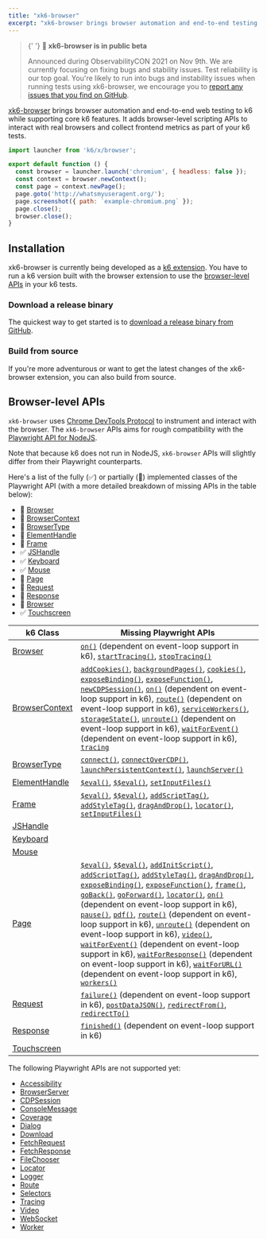 ```yaml
---
title: "xk6-browser"
excerpt: "xk6-browser brings browser automation and end-to-end testing to k6 while supporting core k6 features. It allows you to interact with real browsers and collect frontend metrics as part of your k6 tests."
---
```


<Blockquote>
  <p>
    {' '}
    <strong>🚧 xk6-browser is in public <CodeInline>beta</CodeInline></strong>
  </p>
  <p>
    Announced during ObservabilityCON 2021 on Nov 9th. We are currently focusing on fixing bugs and stability issues. Test reliability is our top goal. You're likely to run into bugs and instability issues when running tests using xk6-browser, we encourage you to <a href="https://github.com/grafana/xk6-browser/">report any issues that you find on GitHub</a>.
  </p>
</Blockquote>

[xk6-browser](https://github.com/grafana/xk6-browser) brings browser automation and end-to-end web testing to k6 while supporting core k6 features. It adds browser-level scripting APIs to interact with real browsers and collect frontend metrics as part of your k6 tests.

<CodeGroup labels={[]}>

```javascript
import launcher from 'k6/x/browser';

export default function () {
  const browser = launcher.launch('chromium', { headless: false });
  const context = browser.newContext();
  const page = context.newPage();
  page.goto('http://whatsmyuseragent.org/');
  page.screenshot({ path: `example-chromium.png` });
  page.close();
  browser.close();
}
```

</CodeGroup>

## Installation

xk6-browser is currently being developed as a [k6 extension](/extensions). You have to run a k6 version built with the browser extension to use the [browser-level APIs](#browser-level-apis) in your k6 tests.

### Download a release binary

The quickest way to get started is to [download a release binary from GitHub](https://github.com/grafana/xk6-browser/releases).

### Build from source

If you're more adventurous or want to get the latest changes of the xk6-browser extension, you can also build from source. 

<InstallationInstructions extensionUrl="github.com/grafana/xk6-browser"/>

## Browser-level APIs

`xk6-browser` uses [Chrome DevTools Protocol](https://chromedevtools.github.io/devtools-protocol/) to instrument and interact with the browser. The `xk6-browser` APIs aims for rough compatibility with the [Playwright API for NodeJS](https://playwright.dev/docs/api/class-playwright). 

Note that because k6 does not run in NodeJS, `xk6-browser` APIs will slightly differ from their Playwright counterparts.

Here's a list of the fully (✅) or partially (🚧) implemented classes of the Playwright API (with a more detailed breakdown of missing APIs in the table below):

<Glossary>

- 🚧  [Browser](/javascript-api/xk6-browser/browser/)
- 🚧  [BrowserContext](/javascript-api/xk6-browser/browsercontext/)
- 🚧  [BrowserType](/javascript-api/xk6-browser/browsertype/)
- 🚧  [ElementHandle](/javascript-api/xk6-browser/elementhandle/)
- 🚧  [Frame](/javascript-api/xk6-browser/frame/)
- ✅  [JSHandle](/javascript-api/xk6-browser/jshandle)
- ✅  [Keyboard](/javascript-api/xk6-browser/keyboard)
- ✅  [Mouse](/javascript-api/xk6-browser/mouse/)
- 🚧  [Page](/javascript-api/xk6-browser/page/)
- 🚧  [Request](/javascript-api/xk6-browser/request/)
- 🚧  [Response](/javascript-api/xk6-browser/response/)
- 🚧  [Browser](/javascript-api/xk6-browser/browser/)
- ✅  [Touchscreen](/javascript-api/xk6-browser/touchscreen/)

</Glossary>

| k6 Class |  Missing Playwright APIs |
| - |  - |
| [Browser](/javascript-api/xk6-browser/browser/) | [`on()`](https://playwright.dev/docs/api/class-browser#browser-event-disconnected) (dependent on event-loop support in k6), [`startTracing()`](https://playwright.dev/docs/api/class-browser#browser-start-tracing), [`stopTracing()`](https://playwright.dev/docs/api/class-browser#browser-stop-tracing) |
| [BrowserContext](/javascript-api/xk6-browser/browsercontext/) | [`addCookies()`](https://playwright.dev/docs/api/class-browsercontext#browsercontextaddcookiescookies), [`backgroundPages()`](https://playwright.dev/docs/api/class-browsercontext#browser-context-background-pages), [`cookies()`](https://playwright.dev/docs/api/class-browsercontext#browser-context-cookies), [`exposeBinding()`](https://playwright.dev/docs/api/class-browsercontext#browser-context-expose-binding), [`exposeFunction()`](https://playwright.dev/docs/api/class-browsercontext#browser-context-expose-function), [`newCDPSession()`](https://playwright.dev/docs/api/class-browsercontext#browser-context-new-cdp-session), [`on()`](https://playwright.dev/docs/api/class-browsercontext#browser-context-event-background-page) (dependent on event-loop support in k6), [`route()`](https://playwright.dev/docs/api/class-browsercontext#browser-context-route) (dependent on event-loop support in k6), [`serviceWorkers()`](https://playwright.dev/docs/api/class-browsercontext#browser-context-service-workers), [`storageState()`](https://playwright.dev/docs/api/class-browsercontext#browser-context-storage-state), [`unroute()`](https://playwright.dev/docs/api/class-browsercontext#browser-context-unroute) (dependent on event-loop support in k6), [`waitForEvent()`](https://playwright.dev/docs/api/class-browsercontext#browser-context-wait-for-event) (dependent on event-loop support in k6), [`tracing`](https://playwright.dev/docs/api/class-browsercontext#browser-context-tracing) |
| [BrowserType](/javascript-api/xk6-browser/browsertype/) | [`connect()`](https://playwright.dev/docs/api/class-browsertype#browser-type-connect), [`connectOverCDP()`](https://playwright.dev/docs/api/class-browsertype#browser-type-connect-over-cdp), [`launchPersistentContext()`](https://playwright.dev/docs/api/class-browsertype#browsertypelaunchpersistentcontextuserdatadir-options), [`launchServer()`](https://playwright.dev/docs/api/class-browsertype#browsertypelaunchserveroptions) |
| [ElementHandle](/javascript-api/xk6-browser/elementhandle/) | [`$eval()`](https://playwright.dev/docs/api/class-elementhandle#element-handle-eval-on-selector), [`$$eval()`](https://playwright.dev/docs/api/class-elementhandle#element-handle-eval-on-selector-all), [`setInputFiles()`](https://playwright.dev/docs/api/class-elementhandle#element-handle-set-input-files) |
| [Frame](/javascript-api/xk6-browser/frame/) | [`$eval()`](https://playwright.dev/docs/api/class-frame#frame-eval-on-selector), [`$$eval()`](https://playwright.dev/docs/api/class-frame#frame-eval-on-selector-all), [`addScriptTag()`](https://playwright.dev/docs/api/class-frame#frame-add-script-tag), [`addStyleTag()`](https://playwright.dev/docs/api/class-frame#frame-add-style-tag), [`dragAndDrop()`](https://playwright.dev/docs/api/class-frame#frame-drag-and-drop), [`locator()`](https://playwright.dev/docs/api/class-frame#frame-locator), [`setInputFiles()`](https://playwright.dev/docs/api/class-frame#frame-set-input-files) |
| [JSHandle](/javascript-api/xk6-browser/jshandle) |  |
| [Keyboard](/javascript-api/xk6-browser/elementhandle/) |  |
| [Mouse](/javascript-api/xk6-browser/mouse/) | |
| [Page](/javascript-api/xk6-browser/page/) | [`$eval()`](https://playwright.dev/docs/api/class-page#page-eval-on-selector), [`$$eval()`](https://playwright.dev/docs/api/class-page#page-eval-on-selector-all), [`addInitScript()`](https://playwright.dev/docs/api/class-page#page-add-init-script), [`addScriptTag()`](https://playwright.dev/docs/api/class-page#page-add-script-tag), [`addStyleTag()`](https://playwright.dev/docs/api/class-page#page-add-style-tag), [`dragAndDrop()`](https://playwright.dev/docs/api/class-page#page-drag-and-drop), [`exposeBinding()`](https://playwright.dev/docs/api/class-page#page-expose-binding), [`exposeFunction()`](https://playwright.dev/docs/api/class-page#page-expose-function), [`frame()`](https://playwright.dev/docs/api/class-page#page-frame), [`goBack()`](https://playwright.dev/docs/api/class-page#page-go-back), [`goForward()`](https://playwright.dev/docs/api/class-page#page-go-forward), [`locator()`](https://playwright.dev/docs/api/class-page#page-locator), [`on()`](https://playwright.dev/docs/api/class-page#page-event-close) (dependent on event-loop support in k6), [`pause()`](https://playwright.dev/docs/api/class-page#page-pause), [`pdf()`](https://playwright.dev/docs/api/class-page#page-pdf), [`route()`](https://playwright.dev/docs/api/class-page#page-route) (dependent on event-loop support in k6), [`unroute()`](https://playwright.dev/docs/api/class-page#page-unroute) (dependent on event-loop support in k6), [`video()`](https://playwright.dev/docs/api/class-page#page-video), [`waitForEvent()`](https://playwright.dev/docs/api/class-page#page-wait-for-event) (dependent on event-loop support in k6), [`waitForResponse()`](https://playwright.dev/docs/api/class-page#page-wait-for-response) (dependent on event-loop support in k6), [`waitForURL()`](https://playwright.dev/docs/api/class-page#page-wait-for-url) (dependent on event-loop support in k6), [`workers()`](https://playwright.dev/docs/api/class-page#page-workers) |
| [Request](/javascript-api/xk6-browser/request/) | [`failure()`](https://playwright.dev/docs/api/class-request#request-failure) (dependent on event-loop support in k6), [`postDataJSON()`](https://playwright.dev/docs/api/class-request#request-post-data-json), [`redirectFrom()`](https://playwright.dev/docs/api/class-request#request-redirected-from), [`redirectTo()`](https://playwright.dev/docs/api/class-request#request-redirected-to) |
| [Response](/javascript-api/xk6-browser/response/) | [`finished()`](https://playwright.dev/docs/api/class-response#response-finished) (dependent on event-loop support in k6) |
| [Touchscreen](/javascript-api/xk6-browser/touchscreen/) |  |

The following Playwright APIs are not supported yet:

<Glossary>

- [Accessibility](https://playwright.dev/docs/api/class-accessibility)
- [BrowserServer](https://playwright.dev/docs/api/class-browserserver)
- [CDPSession](https://playwright.dev/docs/api/class-cdpsession)
- [ConsoleMessage](https://playwright.dev/docs/api/class-consolemessage)
- [Coverage](https://playwright.dev/docs/api/class-coverage)
- [Dialog](https://playwright.dev/docs/api/class-dialog)
- [Download](https://playwright.dev/docs/api/class-download)
- [FetchRequest](https://playwright.dev/docs/api/class-fetchrequest)
- [FetchResponse](https://playwright.dev/docs/api/class-fetchresponse)
- [FileChooser](https://playwright.dev/docs/api/class-filechooser)
- [Locator](https://playwright.dev/docs/api/class-locator)
- [Logger](https://playwright.dev/docs/api/class-logger) 
- [Route](https://playwright.dev/docs/api/class-route)
- [Selectors](https://playwright.dev/docs/api/class-selectors)
- [Tracing](https://playwright.dev/docs/api/class-tracing)
- [Video](https://playwright.dev/docs/api/class-video)
- [WebSocket](https://playwright.dev/docs/api/class-websocket)
- [Worker](https://playwright.dev/docs/api/class-worker)

</Glossary>

